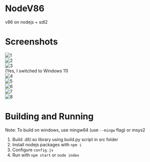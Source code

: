 # NodeV86
v86 on nodejs + sdl2
# Screenshots
![1](https://user-images.githubusercontent.com/68371847/170811290-a021e0c2-e027-4f1c-a316-6016f9d4409f.png) <br />
![2](https://user-images.githubusercontent.com/68371847/170811291-a1d0a4f7-e7fd-494e-b498-ac8b78ce722e.png) <br />
![3](https://user-images.githubusercontent.com/68371847/170811292-da0f1d7f-46ab-415e-bad8-4a6dd65aab76.png) <br />
(Yes, I switched to Windows 11) <br />
![4](https://user-images.githubusercontent.com/68371847/171554543-8dbbd2e4-f789-488d-84d4-2ab676ba4ab8.png) <br />
![5](https://user-images.githubusercontent.com/68371847/171554546-c6b03335-2a04-4360-b431-4ffade1c5eae.png) <br />
![6](https://user-images.githubusercontent.com/68371847/171554549-590c8cd2-45de-4c88-b510-bdc359052068.png) <br />
![7](https://user-images.githubusercontent.com/68371847/171556875-3d228a0f-d213-494a-8771-9f4972517fb5.png) <br />
![8](https://user-images.githubusercontent.com/68371847/171573355-ded15c49-d23b-4867-88a8-a25f6a05afe5.png)
# Building and Running
Note: To build on windows, use mingw64 (use `--mingw` flag) or msys2 <br />
1) Build .dll/.so library using build.py script in src folder <br />
2) Install nodejs packages with `npm i` <br />
3) Configure `config.js` <br />
4) Run with `npm start` or `node index`
